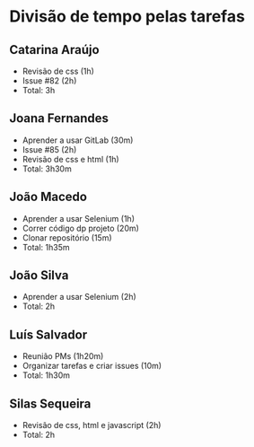 # Divisão de tempo pelas tarefas

## Catarina Araújo
* Revisão de css (1h)
* Issue #82 (2h)
* Total: 3h

## Joana Fernandes
* Aprender a usar GitLab (30m)
* Issue #85 (2h)
* Revisão de css e html (1h)
* Total: 3h30m

## João Macedo
* Aprender a usar Selenium (1h)
* Correr código dp projeto (20m)
* Clonar repositório (15m)
* Total: 1h35m

## João Silva
* Aprender a usar Selenium (2h)
* Total: 2h

## Luís Salvador
* Reunião PMs (1h20m)
* Organizar tarefas e criar issues (10m)
* Total: 1h30m

## Silas Sequeira
* Revisão de css, html e javascript (2h)
* Total: 2h